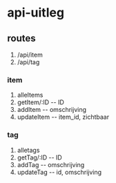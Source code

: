 # api-uitleg

## routes

1. /api/item
2. /api/tag

### item

1. alleItems
2. getItem/:ID -- ID
3. addItem -- omschrijving
4. updateItem -- item_id, zichtbaar

### tag

1. alletags
2. getTag/:ID -- ID
3. addTag -- omschrijving
4. updateTag -- id, omschrijving
